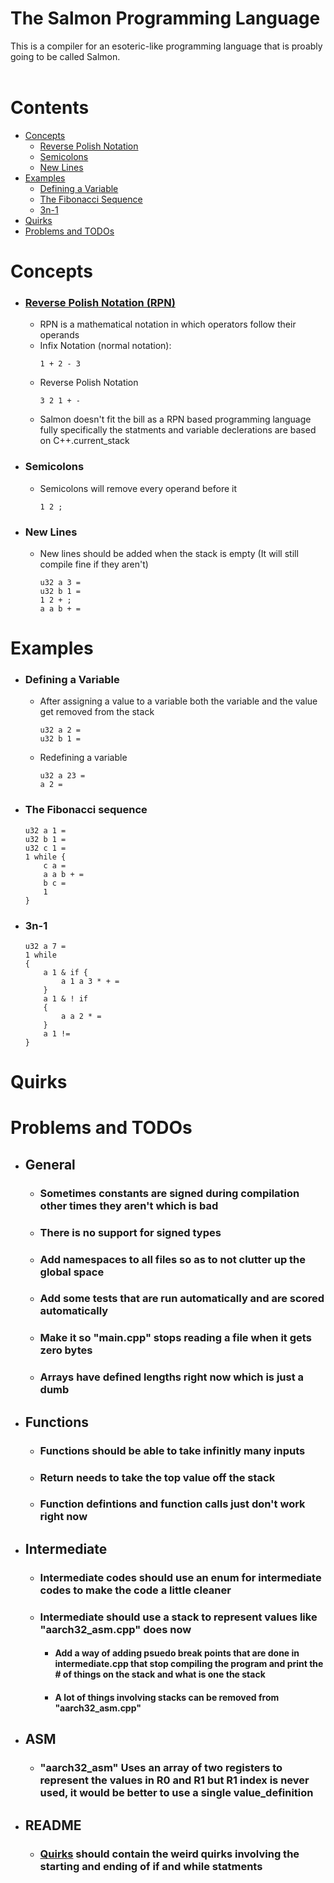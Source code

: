 # The Salmon Programming Language

This is a compiler for an esoteric-like programming language that is proably going to be called Salmon.
<br><br>
# Contents

- [Concepts](#concepts)
    - [Reverse Polish Notation](#reverse-polish-notation-rpn)
    - [Semicolons](#semicolons)
    - [New Lines](#new-lines)
- [Examples](#examples)
    - [Defining a Variable](#defining-a-variable)
    - [The Fibonacci Sequence](#the-fibonacci-sequence)
    - [3n-1](#3n-1)
- [Quirks](#quirks)
- [Problems and TODOs](#problems-and-todos)

# Concepts

- ### [Reverse Polish Notation (RPN)](https://en.wikipedia.org/wiki/Reverse_Polish_notation)
    - RPN is a mathematical notation in which operators follow their operands
    - Infix Notation (normal notation):
        ```
        1 + 2 - 3
        ```
    - Reverse Polish Notation
        ```
        3 2 1 + -
        ```
    - Salmon doesn't fit the bill as a RPN based programming language fully specifically the statments and variable declerations are based on C++.current_stack
- ### Semicolons
    - Semicolons will remove every operand before it
        ```
        1 2 ;
        ```
- ### New Lines
    - New lines should be added when the stack is empty (It will still compile fine if they aren't)
        ```
        u32 a 3 =
        u32 b 1 =
        1 2 + ;
        a a b + =
        ```

# Examples

- ### Defining a Variable
    - After assigning a value to a variable both the variable and the value get removed from the stack
        ```
        u32 a 2 =
        u32 b 1 =
        ```
    - Redefining a variable
        ```
        u32 a 23 =
        a 2 =
        ```



- ### The Fibonacci sequence
    ```    
    u32 a 1 = 
    u32 b 1 =
    u32 c 1 =  
    1 while {
        c a = 
        a a b + = 
        b c = 
        1
    }
    ```
- ### 3n-1
    ```
    u32 a 7 = 
    1 while 
    { 
        a 1 & if { 
            a 1 a 3 * + = 
        } 
        a 1 & ! if 
        { 
            a a 2 * = 
        } 
        a 1 != 
    }
    ```

# Quirks

# Problems and TODOs
- ## General
    - ### Sometimes constants are signed during compilation other times they aren't which is bad
    - ### There is no support for signed types
    - ### Add namespaces to all files so as to not clutter up the global space
    - ### Add some tests that are run automatically and are scored automatically
    - ### Make it so "main.cpp" stops reading a file when it gets zero bytes
    - ### Arrays have defined lengths right now which is just a dumb
- ## Functions
    - ### Functions should be able to take infinitly many inputs
    - ### Return needs to take the top value off the stack
    - ### Function defintions and function calls just don't work right now
- ## Intermediate
    - ### Intermediate codes should use an enum for intermediate codes to make the code a little cleaner
    - ### Intermediate should use a stack to represent values like "aarch32_asm.cpp" does now
        - #### Add a way of adding psuedo break points that are done in intermediate.cpp that stop compiling the program and print the # of things on the stack and what is one the stack
        - #### A lot of things involving stacks can be removed from "aarch32_asm.cpp"
- ## ASM
    - ### "aarch32_asm" Uses an array of two registers to represent the values in R0 and R1 but R1 index is never used, it would be better to use a single value_definition
- ## README
    - ### [Quirks](#quirks) should contain the weird quirks involving the starting and ending of if and while statments